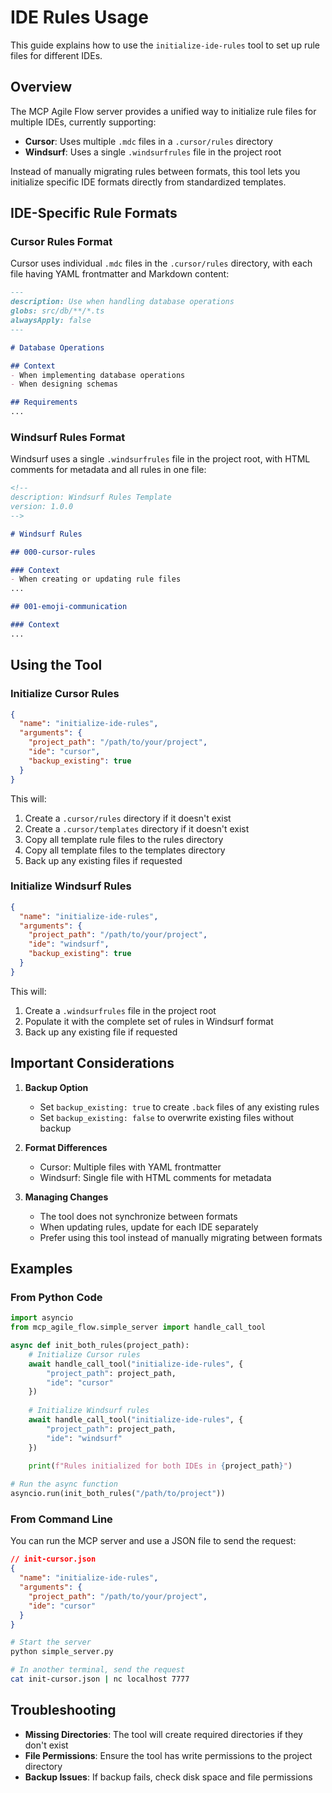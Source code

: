 # IDE Rules Usage

This guide explains how to use the `initialize-ide-rules` tool to set up rule files for different IDEs.

## Overview

The MCP Agile Flow server provides a unified way to initialize rule files for multiple IDEs, currently supporting:

- **Cursor**: Uses multiple `.mdc` files in a `.cursor/rules` directory
- **Windsurf**: Uses a single `.windsurfrules` file in the project root

Instead of manually migrating rules between formats, this tool lets you initialize specific IDE formats directly from standardized templates.

## IDE-Specific Rule Formats

### Cursor Rules Format

Cursor uses individual `.mdc` files in the `.cursor/rules` directory, with each file having YAML frontmatter and Markdown content:

```md
---
description: Use when handling database operations
globs: src/db/**/*.ts
alwaysApply: false
---

# Database Operations

## Context
- When implementing database operations
- When designing schemas

## Requirements
...
```

### Windsurf Rules Format

Windsurf uses a single `.windsurfrules` file in the project root, with HTML comments for metadata and all rules in one file:

```md
<!-- 
description: Windsurf Rules Template
version: 1.0.0
-->

# Windsurf Rules

## 000-cursor-rules

### Context
- When creating or updating rule files
...

## 001-emoji-communication

### Context
...
```

## Using the Tool

### Initialize Cursor Rules

```json
{
  "name": "initialize-ide-rules",
  "arguments": {
    "project_path": "/path/to/your/project",
    "ide": "cursor",
    "backup_existing": true
  }
}
```

This will:
1. Create a `.cursor/rules` directory if it doesn't exist
2. Create a `.cursor/templates` directory if it doesn't exist
3. Copy all template rule files to the rules directory
4. Copy all template files to the templates directory
5. Back up any existing files if requested

### Initialize Windsurf Rules

```json
{
  "name": "initialize-ide-rules",
  "arguments": {
    "project_path": "/path/to/your/project",
    "ide": "windsurf",
    "backup_existing": true
  }
}
```

This will:
1. Create a `.windsurfrules` file in the project root
2. Populate it with the complete set of rules in Windsurf format
3. Back up any existing file if requested

## Important Considerations

1. **Backup Option**
   - Set `backup_existing: true` to create `.back` files of any existing rules
   - Set `backup_existing: false` to overwrite existing files without backup

2. **Format Differences**
   - Cursor: Multiple files with YAML frontmatter
   - Windsurf: Single file with HTML comments for metadata

3. **Managing Changes**
   - The tool does not synchronize between formats
   - When updating rules, update for each IDE separately
   - Prefer using this tool instead of manually migrating between formats

## Examples

### From Python Code

```python
import asyncio
from mcp_agile_flow.simple_server import handle_call_tool

async def init_both_rules(project_path):
    # Initialize Cursor rules
    await handle_call_tool("initialize-ide-rules", {
        "project_path": project_path,
        "ide": "cursor"
    })
    
    # Initialize Windsurf rules
    await handle_call_tool("initialize-ide-rules", {
        "project_path": project_path,
        "ide": "windsurf"
    })
    
    print(f"Rules initialized for both IDEs in {project_path}")

# Run the async function
asyncio.run(init_both_rules("/path/to/project"))
```

### From Command Line

You can run the MCP server and use a JSON file to send the request:

```json
// init-cursor.json
{
  "name": "initialize-ide-rules",
  "arguments": {
    "project_path": "/path/to/your/project",
    "ide": "cursor"
  }
}
```

```bash
# Start the server
python simple_server.py

# In another terminal, send the request
cat init-cursor.json | nc localhost 7777
```

## Troubleshooting

- **Missing Directories**: The tool will create required directories if they don't exist
- **File Permissions**: Ensure the tool has write permissions to the project directory
- **Backup Issues**: If backup fails, check disk space and file permissions 
